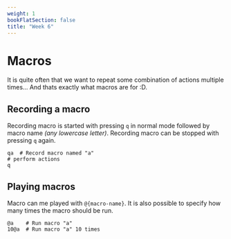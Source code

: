 ```yaml
---
weight: 1
bookFlatSection: false
title: "Week 6"
---
```


# Macros
It is quite often that we want to repeat some combination of actions multiple times...
And thats exactly what macros are for :D.


## Recording a macro
Recording macro is started with pressing `q` in normal mode followed by macro name _(any lowercase letter)_.
Recording macro can be stopped with pressing `q` again.
```vim
qa  # Record macro named "a"
# perform actions
q
```

## Playing macros
Macro can me played with `@{macro-name}`. It is also possible to specify how many times the macro should be run.
```vim
@a    # Run macro "a"
10@a  # Run macro "a" 10 times
```
